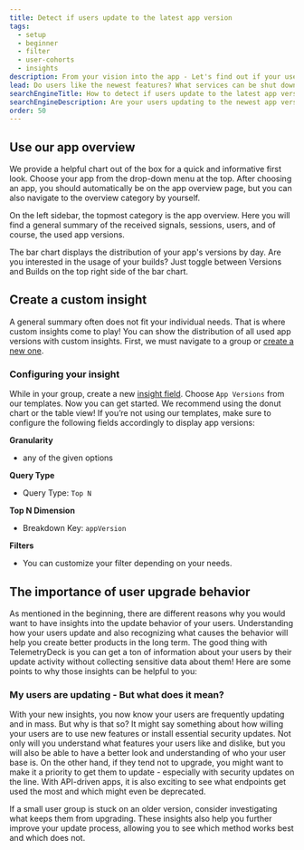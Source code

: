 ```yaml
---
title: Detect if users update to the latest app version
tags:
  - setup
  - beginner
  - filter
  - user-cohorts
  - insights
description: From your vision into the app - Let's find out if your users update to the newest version and make those changes worth it.
lead: Do users like the newest features? What services can be shut down? And do people install security updates? - Whatever the occasion, getting insights into the update behavior of your users is a helpful and a compelling way to ensure you hit your user's needs.
searchEngineTitle: How to detect if users update to the latest app version
searchEngineDescription: Are your users updating to the newest app version? Let's find out the reason behind it and ways to improve upgrade behavior.
order: 50
---
```


## Use our app overview

We provide a helpful chart out of the box for a quick and informative first look. Choose your app from the drop-down menu at the top. After choosing an app, you should automatically be on the app overview page, but you can also navigate to the overview category by yourself.

On the left sidebar, the topmost category is the app overview. Here you will find a general summary of the received signals, sessions, users, and of course, the used app versions.

The bar chart displays the distribution of your app's versions by day. Are you interested in the usage of your builds? Just toggle between Versions and Builds on the top right side of the bar chart.

## Create a custom insight

A general summary often does not fit your individual needs. That is where custom insights come to play! You can show the distribution of all used app versions with custom insights. First, we must navigate to a group or [create a new one](/docs/articles/create-custom-dashboards/).


### Configuring your insight

While in your group, create a new [insight field](/docs/articles/insights/). Choose `App Versions` from our templates. Now you can get started.
We recommend using the donut chart or the table view! If you’re not using our templates, make sure to configure the following fields accordingly to display app versions:

**Granularity**

- any of the given options

**Query Type**

- Query Type: `Top N`

**Top N Dimension**

- Breakdown Key: `appVersion`

**Filters**

- You can customize your filter depending on your needs.

## The importance of user upgrade behavior

As mentioned in the beginning, there are different reasons why you would want to have insights into the update behavior of your users. Understanding how your users update and also recognizing what causes the behavior will help you create better products in the long term. The good thing with TelemetryDeck is you can get a ton of information about your users by their update activity without collecting sensitive data about them! Here are some points to why those insights can be helpful to you:

### My users are updating - But what does it mean?

With your new insights, you now know your users are frequently updating and in mass. But why is that so? It might say something about how willing your users are to use new features or install essential security updates. Not only will you understand what features your users like and dislike, but you will also be able to have a better look and understanding of who your user base is.
On the other hand, if they tend not to upgrade, you might want to make it a priority to get them to update - especially with security updates on the line.
With API-driven apps, it is also exciting to see what endpoints get used the most and which might even be deprecated.

If a small user group is stuck on an older version, consider investigating what keeps them from upgrading. These insights also help you further improve your update process, allowing you to see which method works best and which does not.

